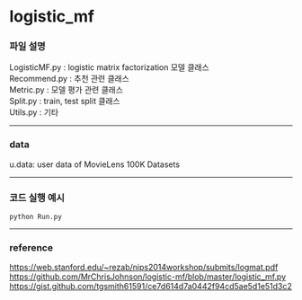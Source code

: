 # logistic_mf

### 파일 설명 
LogisticMF.py : logistic matrix factorization 모델 클래스   
Recommend.py  : 추천 관련 클래스   
Metric.py     : 모델 평가 관련 클래스   
Split.py      : train, test split 클래스   
Utils.py      : 기타   

---

### data 
u.data: user data of MovieLens 100K Datasets

---

### 코드 실행 예시
```
python Run.py
```

---

### reference
https://web.stanford.edu/~rezab/nips2014workshop/submits/logmat.pdf
https://github.com/MrChrisJohnson/logistic-mf/blob/master/logistic_mf.py
https://gist.github.com/tgsmith61591/ce7d614d7a0442f94cd5ae5d1e51d3c2
